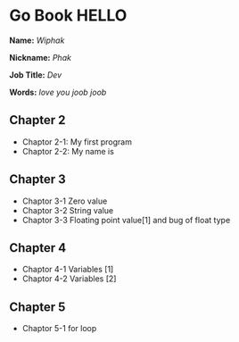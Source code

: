 # Go Book HELLO

**Name:** *Wiphak*

**Nickname:** *Phak*

**Job Title:** *Dev*

**Words:** *love you joob joob* 
## Chapter 2

 * Chaptor 2-1: My first program
 * Chaptor 2-2: My name is

## Chapter 3

 * Chaptor 3-1 Zero value
 * Chaptor 3-2 String value
 * Chaptor 3-3 Floating point value[1] and bug of float type

## Chapter 4

 * Chaptor 4-1 Variables [1]
 * Chaptor 4-2 Variables [2]

## Chapter 5

 * Chaptor 5-1 for loop
 
